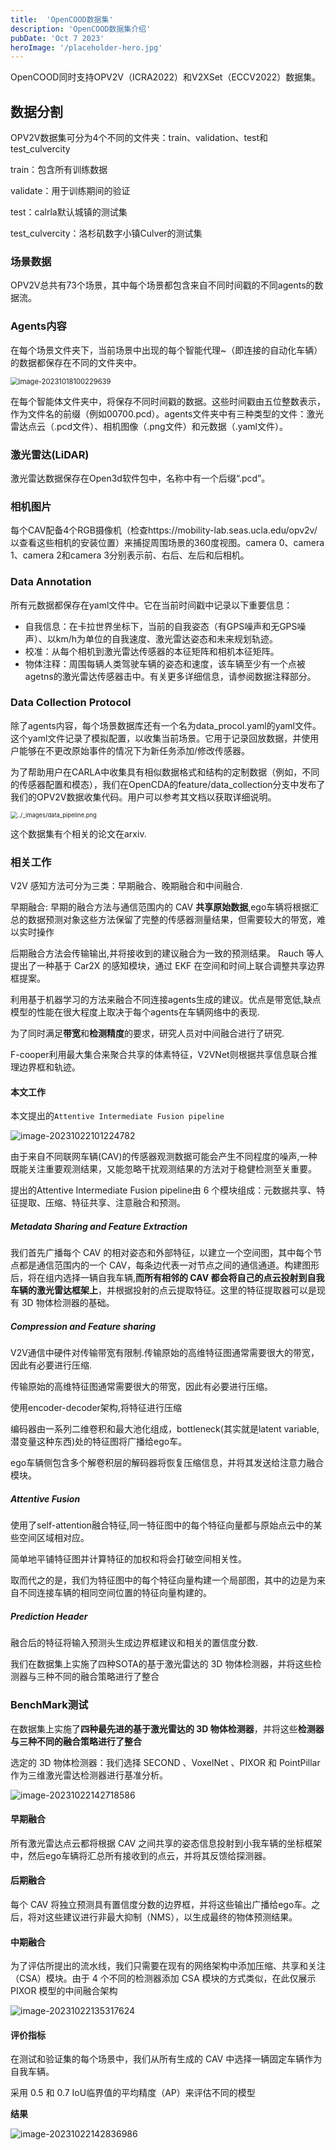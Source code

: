 ```yaml
---
title:  'OpenCOOD数据集'
description: 'OpenCOOD数据集介绍'
pubDate: 'Oct 7 2023'
heroImage: '/placeholder-hero.jpg'
---
```


OpenCOOD同时支持OPV2V（ICRA2022）和V2XSet（ECCV2022）数据集。

## 数据分割

OPV2V数据集可分为4个不同的文件夹：train、validation、test和test_culvercity

train：包含所有训练数据

validate：用于训练期间的验证

test：calrla默认城镇的测试集

test_culvercity：洛杉矶数字小镇Culver的测试集

### 场景数据

OPV2V总共有73个场景，其中每个场景都包含来自不同时间戳的不同agents的数据流。

### Agents内容

在每个场景文件夹下，当前场景中出现的每个智能代理~（即连接的自动化车辆）的数据都保存在不同的文件夹中。

<img src="https://i.imgur.com/CrR9fEW.png" alt="image-20231018100229639" style="zoom:80%;" />

在每个智能体文件夹中，将保存不同时间戳的数据。这些时间戳由五位整数表示，作为文件名的前缀（例如00700.pcd）。agents文件夹中有三种类型的文件：激光雷达点云（.pcd文件）、相机图像（.png文件）和元数据（.yaml文件）。



### 激光雷达(LiDAR)

激光雷达数据保存在Open3d软件包中，名称中有一个后缀“.pcd”。

### 相机图片

每个CAV配备4个RGB摄像机（检查https://mobility-lab.seas.ucla.edu/opv2v/以查看这些相机的安装位置）来捕捉周围场景的360度视图。camera 0、camera 1、camera 2和camera 3分别表示前、右后、左后和后相机。



### Data Annotation

所有元数据都保存在yaml文件中。它在当前时间戳中记录以下重要信息：

- 自我信息：在卡拉世界坐标下，当前的自我姿态（有GPS噪声和无GPS噪声）、以km/h为单位的自我速度、激光雷达姿态和未来规划轨迹。
- 校准：从每个相机到激光雷达传感器的本征矩阵和相机本征矩阵。
- 物体注释：周围每辆人类驾驶车辆的姿态和速度，该车辆至少有一个点被agetns的激光雷达传感器击中。有关更多详细信息，请参阅数据注释部分。

### Data Collection Protocol

除了agents内容，每个场景数据库还有一个名为data_procol.yaml的yaml文件。这个yaml文件记录了模拟配置，以收集当前场景。它用于记录回放数据，并使用户能够在不更改原始事件的情况下为新任务添加/修改传感器。

为了帮助用户在CARLA中收集具有相似数据格式和结构的定制数据（例如，不同的传感器配置和模态），我们在OpenCDA的feature/data_collection分支中发布了我们的OPV2V数据收集代码。用户可以参考其文档以获取详细说明。

<img src="https://opencood.readthedocs.io/en/latest/_images/data_pipeline.png" alt="../_images/data_pipeline.png" style="zoom:67%;" />

这个数据集有个相关的论文在arxiv.


### 相关工作

V2V 感知方法可分为三类：早期融合、晚期融合和中间融合.

早期融合: 早期的融合方法与通信范围内的 CAV **共享原始数据**,ego车辆将根据汇总的数据预测对象这些方法保留了完整的传感器测量结果，但需要较大的带宽，难以实时操作

后期融合方法会传输输出,并将接收到的建议融合为一致的预测结果。 Rauch 等人提出了一种基于 Car2X 的感知模块，通过 EKF 在空间和时间上联合调整共享边界框提案。

利用基于机器学习的方法来融合不同连接agents生成的建议。优点是带宽低,缺点模型的性能在很大程度上取决于每个agents在车辆网络中的表现.

为了同时满足**带宽**和**检测精度**的要求，研究人员对中间融合进行了研究.

F-cooper利用最大集合来聚合共享的体素特征，V2VNet则根据共享信息联合推理边界框和轨迹。

#### 本文工作

本文提出的`Attentive Intermediate Fusion pipeline`

![image-20231022101224782](https://i.imgur.com/BFwALq0.png)

 由于来自不同联网车辆(CAV)的传感器观测数据可能会产生不同程度的噪声,一种既能关注重要观测结果，又能忽略干扰观测结果的方法对于稳健检测至关重要。

提出的Attentive Intermediate Fusion pipeline由 6 个模块组成：元数据共享、特征提取、压缩、特征共享、注意融合和预测。

##### Metadata Sharing and Feature Extraction

我们首先广播每个 CAV 的相对姿态和外部特征，以建立一个空间图，其中每个节点都是通信范围内的一个 CAV，每条边代表一对节点之间的通信通道。构建图形后，将在组内选择一辆自我车辆,**而所有相邻的 CAV 都会将自己的点云投射到自我车辆的激光雷达框架上**，并根据投射的点云提取特征。这里的特征提取器可以是现有 3D 物体检测器的基础。

##### Compression and Feature sharing

V2V通信中硬件对传输带宽有限制.传输原始的高维特征图通常需要很大的带宽，因此有必要进行压缩.

传输原始的高维特征图通常需要很大的带宽，因此有必要进行压缩。

使用encoder-decoder架构,将特征进行压缩

编码器由一系列二维卷积和最大池化组成，bottleneck(其实就是latent variable,潜变量这种东西)处的特征图将广播给ego车。

ego车辆侧包含多个解卷积层的解码器将恢复压缩信息，并将其发送给注意力融合模块。

##### Attentive Fusion

使用了self-attention融合特征,同一特征图中的每个特征向量都与原始点云中的某些空间区域相对应。

简单地平铺特征图并计算特征的加权和将会打破空间相关性。

取而代之的是，我们为特征图中的每个特征向量构建一个局部图，其中的边是为来自不同连接车辆的相同空间位置的特征向量构建的。

##### Prediction Header

融合后的特征将输入预测头生成边界框建议和相关的置信度分数.

我们在数据集上实施了四种SOTA的基于激光雷达的 3D 物体检测器，并将这些检测器与三种不同的融合策略进行了整合


### BenchMark测试

在数据集上实施了**四种最先进的基于激光雷达的 3D 物体检测器**，并将这些**检测器与三种不同的融合策略进行了整合**

选定的 3D 物体检测器：我们选择 SECOND 、VoxelNet 、PIXOR  和 PointPillar作为三维激光雷达检测器进行基准分析。

![image-20231022142718586](https://i.imgur.com/DOikZDP.png)

#### 早期融合

所有激光雷达点云都将根据 CAV 之间共享的姿态信息投射到小我车辆的坐标框架中，然后ego车辆将汇总所有接收到的点云，并将其反馈给探测器。

#### 后期融合

每个 CAV 将独立预测具有置信度分数的边界框，并将这些输出广播给ego车。之后，将对这些建议进行非最大抑制（NMS），以生成最终的物体预测结果。

#### 中期融合

为了评估所提出的流水线，我们只需要在现有的网络架构中添加压缩、共享和关注（CSA）模块。由于 4 个不同的检测器添加 CSA 模块的方式类似，在此仅展示 PIXOR 模型的中间融合架构

![image-20231022135317624](https://i.imgur.com/2t4NE72.png)

#### 评价指标

在测试和验证集的每个场景中，我们从所有生成的 CAV 中选择一辆固定车辆作为自我车辆。

采用 0.5 和 0.7 IoU临界值的平均精度（AP）来评估不同的模型

**结果**

![image-20231022142836986](https://i.imgur.com/pTgRH0n.png)